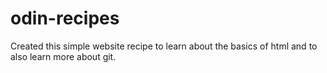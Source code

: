 # odin-recipes
 Created this simple website recipe to learn about the basics of html and to also learn more about git.
 